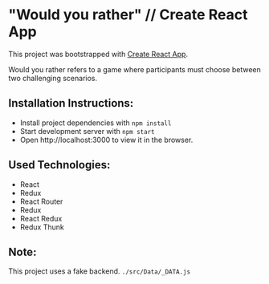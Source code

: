 # "Would you rather" // Create React App

This project was bootstrapped with [Create React App](https://github.com/facebook/create-react-app).

Would you rather refers to a game where participants must choose between two challenging scenarios.

## Installation Instructions:

* Install project dependencies with `npm install`
* Start development server with `npm start`
* Open http://localhost:3000 to view it in the browser.

## Used Technologies:

* React
* Redux
* React Router
* Redux
* React Redux
* Redux Thunk

## Note:

This project uses a fake backend. `./src/Data/_DATA.js`
